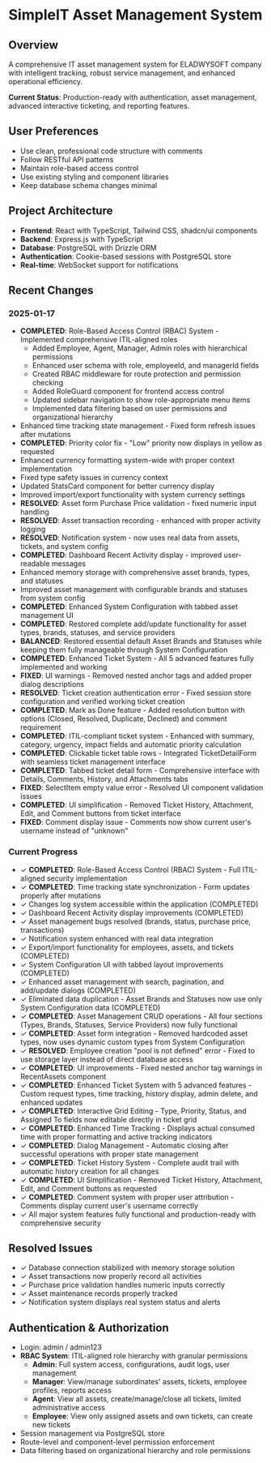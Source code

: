 # SimpleIT Asset Management System

## Overview
A comprehensive IT asset management system for ELADWYSOFT company with intelligent tracking, robust service management, and enhanced operational efficiency.

**Current Status**: Production-ready with authentication, asset management, advanced interactive ticketing, and reporting features.

## User Preferences
- Use clean, professional code structure with comments
- Follow RESTful API patterns
- Maintain role-based access control
- Use existing styling and component libraries
- Keep database schema changes minimal

## Project Architecture
- **Frontend**: React with TypeScript, Tailwind CSS, shadcn/ui components
- **Backend**: Express.js with TypeScript
- **Database**: PostgreSQL with Drizzle ORM
- **Authentication**: Cookie-based sessions with PostgreSQL store
- **Real-time**: WebSocket support for notifications

## Recent Changes
### 2025-01-17
- **COMPLETED**: Role-Based Access Control (RBAC) System - Implemented comprehensive ITIL-aligned roles
  - Added Employee, Agent, Manager, Admin roles with hierarchical permissions
  - Enhanced user schema with role, employeeId, and managerId fields
  - Created RBAC middleware for route protection and permission checking
  - Added RoleGuard component for frontend access control
  - Updated sidebar navigation to show role-appropriate menu items
  - Implemented data filtering based on user permissions and organizational hierarchy
- Enhanced time tracking state management - Fixed form refresh issues after mutations
- **COMPLETED**: Priority color fix - "Low" priority now displays in yellow as requested
- Enhanced currency formatting system-wide with proper context implementation
- Fixed type safety issues in currency context
- Updated StatsCard component for better currency display
- Improved import/export functionality with system currency settings
- **RESOLVED**: Asset form Purchase Price validation - fixed numeric input handling
- **RESOLVED**: Asset transaction recording - enhanced with proper activity logging
- **RESOLVED**: Notification system - now uses real data from assets, tickets, and system config
- **COMPLETED**: Dashboard Recent Activity display - improved user-readable messages
- Enhanced memory storage with comprehensive asset brands, types, and statuses
- Improved asset management with configurable brands and statuses from system config
- **COMPLETED**: Enhanced System Configuration with tabbed asset management UI
- **COMPLETED**: Restored complete add/update functionality for asset types, brands, statuses, and service providers
- **BALANCED**: Restored essential default Asset Brands and Statuses while keeping them fully manageable through System Configuration
- **COMPLETED**: Enhanced Ticket System - All 5 advanced features fully implemented and working
- **FIXED**: UI warnings - Removed nested anchor tags and added proper dialog descriptions
- **RESOLVED**: Ticket creation authentication error - Fixed session store configuration and verified working ticket creation
- **COMPLETED**: Mark as Done feature - Added resolution button with options (Closed, Resolved, Duplicate, Declined) and comment requirement
- **COMPLETED**: ITIL-compliant ticket system - Enhanced with summary, category, urgency, impact fields and automatic priority calculation
- **COMPLETED**: Clickable ticket table rows - Integrated TicketDetailForm with seamless ticket management interface
- **COMPLETED**: Tabbed ticket detail form - Comprehensive interface with Details, Comments, History, and Attachments tabs
- **FIXED**: SelectItem empty value error - Resolved UI component validation issues
- **COMPLETED**: UI simplification - Removed Ticket History, Attachment, Edit, and Comment buttons from ticket interface
- **FIXED**: Comment display issue - Comments now show current user's username instead of "unknown"

### Current Progress
- ✓ **COMPLETED**: Role-Based Access Control (RBAC) System - Full ITIL-aligned security implementation
- ✓ **COMPLETED**: Time tracking state synchronization - Form updates properly after mutations
- ✓ Changes log system accessible within the application (COMPLETED)
- ✓ Dashboard Recent Activity display improvements (COMPLETED)  
- ✓ Asset management bugs resolved (brands, status, purchase price, transactions)
- ✓ Notification system enhanced with real data integration
- ✓ Export/import functionality for employees, assets, and tickets (COMPLETED)
- ✓ System Configuration UI with tabbed layout improvements (COMPLETED)
- ✓ Enhanced asset management with search, pagination, and add/update dialogs (COMPLETED)
- ✓ Eliminated data duplication - Asset Brands and Statuses now use only System Configuration data (COMPLETED)
- ✓ **COMPLETED**: Asset Management CRUD operations - All four sections (Types, Brands, Statuses, Service Providers) now fully functional
- ✓ **COMPLETED**: Asset form integration - Removed hardcoded asset types, now uses dynamic custom types from System Configuration
- ✓ **RESOLVED**: Employee creation "pool is not defined" error - Fixed to use storage layer instead of direct database access
- ✓ **COMPLETED**: UI improvements - Fixed nested anchor tag warnings in RecentAssets component
- ✓ **COMPLETED**: Enhanced Ticket System with 5 advanced features - Custom request types, time tracking, history display, admin delete, and enhanced updates
- ✓ **COMPLETED**: Interactive Grid Editing - Type, Priority, Status, and Assigned To fields now editable directly in ticket grid
- ✓ **COMPLETED**: Enhanced Time Tracking - Displays actual consumed time with proper formatting and active tracking indicators
- ✓ **COMPLETED**: Dialog Management - Automatic closing after successful operations with proper state management
- ✓ **COMPLETED**: Ticket History System - Complete audit trail with automatic history creation for all changes
- ✓ **COMPLETED**: UI Simplification - Removed Ticket History, Attachment, Edit, and Comment buttons as requested
- ✓ **COMPLETED**: Comment system with proper user attribution - Comments display current user's username correctly
- ✓ All major system features fully functional and production-ready with comprehensive security

## Resolved Issues
- ✓ Database connection stabilized with memory storage solution
- ✓ Asset transactions now properly record all activities
- ✓ Purchase price validation handles numeric inputs correctly
- ✓ Asset maintenance records properly tracked
- ✓ Notification system displays real system status and alerts

## Authentication & Authorization
- Login: admin / admin123
- **RBAC System**: ITIL-aligned role hierarchy with granular permissions
  - **Admin**: Full system access, configurations, audit logs, user management
  - **Manager**: View/manage subordinates' assets, tickets, employee profiles, reports access
  - **Agent**: View all assets, create/manage/close all tickets, limited administrative access
  - **Employee**: View only assigned assets and own tickets, can create new tickets
- Session management via PostgreSQL store
- Route-level and component-level permission enforcement
- Data filtering based on organizational hierarchy and role permissions